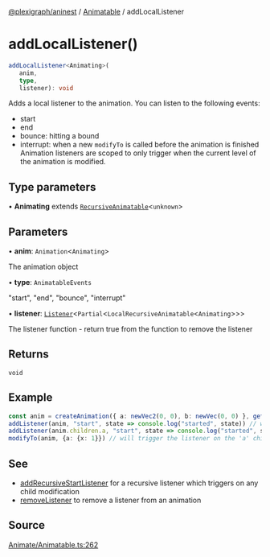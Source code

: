 [@plexigraph/aninest](../../index.md) / [Animatable](../index.md) / addLocalListener

# addLocalListener()

```ts
addLocalListener<Animating>(
   anim, 
   type, 
   listener): void
```

Adds a local listener to the animation. You can listen to the following events:
- start
- end
- bounce: hitting a bound
- interrupt: when a new `modifyTo` is called before the animation is finished
Animation listeners are scoped to only trigger when the current level of the animation is modified.

## Type parameters

• **Animating** extends [`RecursiveAnimatable`](../type-aliases/RecursiveAnimatable.md)\<`unknown`\>

## Parameters

• **anim**: `Animation`\<`Animating`\>

The animation object

• **type**: `AnimatableEvents`

"start", "end", "bounce", "interrupt"

• **listener**: [`Listener`](../../Listeners/type-aliases/Listener.md)\<`Partial`\<`LocalRecursiveAnimatable`\<`Animating`\>\>\>

The listener function - return true from the function to remove the listener

## Returns

`void`

## Example

```ts
const anim = createAnimation({ a: newVec2(0, 0), b: newVec(0, 0) }, getLinearInterp(1))
addListener(anim, "start", state => console.log("started", state)) // will never get triggered no matter what
addListener(anim.children.a, "start", state => console.log("started", state)) // will trigger
modifyTo(anim, {a: {x: 1}}) // will trigger the listener on the 'a' child
```

## See

 - [addRecursiveStartListener](addRecursiveStartListener.md) for a recursive listener which triggers on any child modification
 - [removeListener](removeListener.md) to remove a listener from an animation

## Source

[Animate/Animatable.ts:262](https://github.com/plexigraph/aninest/blob/55953ac/src/Animate/Animatable.ts#L262)
